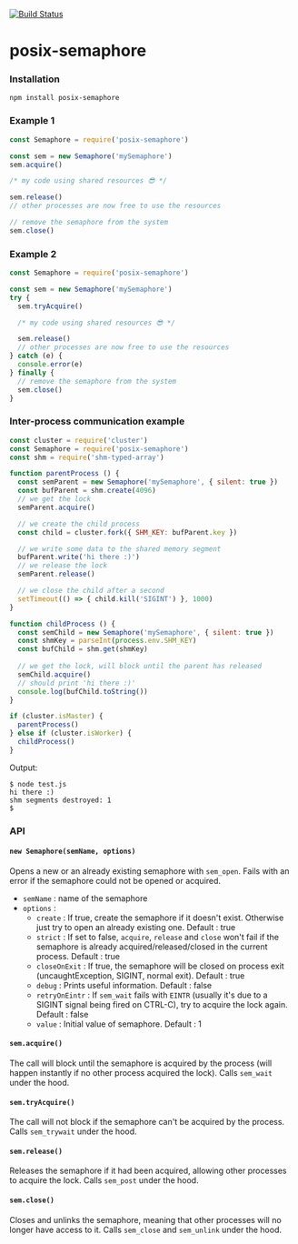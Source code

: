 [![Build Status](https://travis-ci.org/dbousque/posix-semaphore.svg?branch=master)](https://travis-ci.org/dbousque/posix-semaphore)

# posix-semaphore

### Installation
`npm install posix-semaphore`

### Example 1
```javascript
const Semaphore = require('posix-semaphore')

const sem = new Semaphore('mySemaphore')
sem.acquire()

/* my code using shared resources 😎 */

sem.release()
// other processes are now free to use the resources

// remove the semaphore from the system
sem.close()
```
### Example 2
```javascript
const Semaphore = require('posix-semaphore')

const sem = new Semaphore('mySemaphore')
try {
  sem.tryAcquire()

  /* my code using shared resources 😎 */

  sem.release()
  // other processes are now free to use the resources
} catch (e) {
  console.error(e)
} finally {
  // remove the semaphore from the system
  sem.close()
}
```

### Inter-process communication example
```javascript
const cluster = require('cluster')
const Semaphore = require('posix-semaphore')
const shm = require('shm-typed-array')

function parentProcess () {
  const semParent = new Semaphore('mySemaphore', { silent: true })
  const bufParent = shm.create(4096)
  // we get the lock
  semParent.acquire()

  // we create the child process
  const child = cluster.fork({ SHM_KEY: bufParent.key })

  // we write some data to the shared memory segment
  bufParent.write('hi there :)')
  // we release the lock
  semParent.release()

  // we close the child after a second
  setTimeout(() => { child.kill('SIGINT') }, 1000)
}

function childProcess () {
  const semChild = new Semaphore('mySemaphore', { silent: true })
  const shmKey = parseInt(process.env.SHM_KEY)
  const bufChild = shm.get(shmKey)
  
  // we get the lock, will block until the parent has released
  semChild.acquire()
  // should print 'hi there :)'
  console.log(bufChild.toString())
}

if (cluster.isMaster) {
  parentProcess()
} else if (cluster.isWorker) {
  childProcess()
}
```
Output:
```
$ node test.js
hi there :)
shm segments destroyed: 1
$
```

### API

#### `new Semaphore(semName, options)`

Opens a new or an already existing semaphore with `sem_open`. Fails with an error if the semaphore could not be opened or acquired.
- `semName` : name of the semaphore
- `options` :
  - `create` : If true, create the semaphore if it doesn't exist. Otherwise just try to open an already existing one. Default : true
  - `strict` : If set to false, `acquire`, `release` and `close` won't fail if the semaphore is already acquired/released/closed in the current process. Default : true
  - `closeOnExit` : If true, the semaphore will be closed on process exit (uncaughtException, SIGINT, normal exit). Default : true 
  - `debug` : Prints useful information. Default : false
  - `retryOnEintr` : If `sem_wait` fails with `EINTR` (usually it's due to a SIGINT signal being fired on CTRL-C), try to acquire the lock again. Default : false
  - `value` : Initial value of semaphore. Default : 1

#### `sem.acquire()`

The call will block until the semaphore is acquired by the process (will happen instantly if no other process acquired the lock). Calls `sem_wait` under the hood.

#### `sem.tryAcquire()`

The call will not block if the semaphore can't be acquired by the process. Calls `sem_trywait` under the hood.

#### `sem.release()`

Releases the semaphore if it had been acquired, allowing other processes to acquire the lock. Calls `sem_post` under the hood.

#### `sem.close()`

Closes and unlinks the semaphore, meaning that other processes will no longer have access to it. Calls `sem_close` and `sem_unlink` under the hood.
